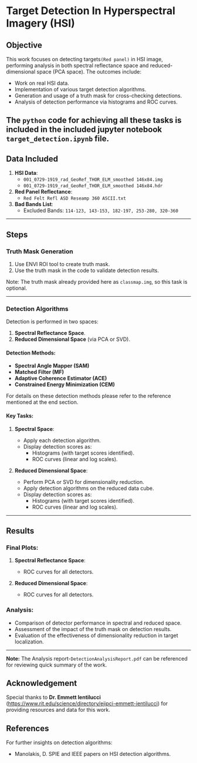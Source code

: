 # Target Detection In Hyperspectral Imagery (HSI)

## Objective
This work focuses on detecting targets`(Red panel)` in HSI image, performing analysis in both spectral reflectance space and reduced-dimensional space (PCA space). The outcomes include:

- Work on real HSI data.
- Implementation of various target detection algorithms.
- Generation and usage of a truth mask for cross-checking detections.
- Analysis of detection performance via histograms and ROC curves.

The `python` code for achieving all these tasks is included in the included jupyter notebook `target_detection.ipynb` file. 
---

## Data Included
1. **HSI Data**:
   - `001_0729-1919_rad_GeoRef_THOR_ELM_smoothed 146x84.img`
   - `001_0729-1919_rad_GeoRef_THOR_ELM_smoothed 146x84.hdr`
2. **Red Panel Reflectance**:
   - `Red Felt Refl ASD Reseamp 360 ASCII.txt`
3. **Bad Bands List**:
   - Excluded Bands: `114-123, 143-153, 182-197, 253-280, 320-360`

---

## Steps 

### Truth Mask Generation
1. Use ENVI ROI tool to create truth mask.
2. Use the truth mask in the code to validate detection results.

Note: The truth mask already provided here as `classmap.img`, so this task is optional.

---

### Detection Algorithms
Detection is performed in two spaces:
1. **Spectral Reflectance Space**.
2. **Reduced Dimensional Space** (via PCA or SVD).

#### Detection Methods:
- **Spectral Angle Mapper (SAM)**
- **Matched Filter (MF)**
- **Adaptive Coherence Estimator (ACE)**
- **Constrained Energy Minimization (CEM)** 

For details on these detection methods please refer to the reference mentioned at the end section.

#### Key Tasks:
1. **Spectral Space**:
   - Apply each detection algorithm.
   - Display detection scores as:
     - Histograms (with target scores identified).
     - ROC curves (linear and log scales).

2. **Reduced Dimensional Space**:
   - Perform PCA or SVD for dimensionality reduction.
   - Apply detection algorithms on the reduced data cube.
   - Display detection scores as:
     - Histograms (with target scores identified).
     - ROC curves (linear and log scales).

---

## Results

### Final Plots:
1. **Spectral Reflectance Space**:
   - ROC curves for all detectors.

2. **Reduced Dimensional Space**:
   - ROC curves for all detectors.


### Analysis:
- Comparison of detector performance in spectral and reduced space.
- Assessment of the impact of the truth mask on detection results.
- Evaluation of the effectiveness of dimensionality reduction in target localization.

---

**Note:** The Analysis report-`DetectionAnalysisReport.pdf` can be referenced for reviewing quick summary of the work.

## Acknowledgement
Special thanks to **Dr. Emmett Ientilucci** (https://www.rit.edu/science/directory/ejipci-emmett-ientilucci) for providing resources and data for this work.

## References
For further insights on detection algorithms:
- Manolakis, D. SPIE and IEEE papers on HSI detection algorithms.

